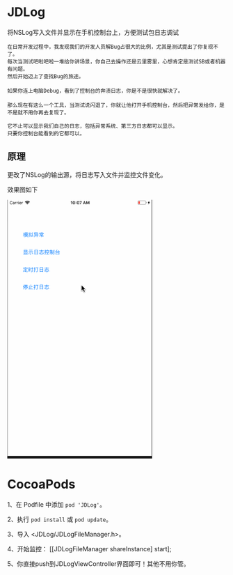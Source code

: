 # JDLog
将NSLog写入文件并显示在手机控制台上，方便测试包日志调试

```
在日常开发过程中，我发现我们的开发人员解Bug占很大的比例，尤其是测试提出了你复现不了。
每次当测试吧啦吧啦一堆给你讲场景，你自己去操作还是云里雾里，心想肯定是测试SB或者机器有问题。
然后开始迈上了查找Bug的旅途。

如果你连上电脑Debug，看到了控制台的奔溃日志，你是不是很快就解决了。

那么现在有这么一个工具，当测试说闪退了，你就让他打开手机控制台，然后把异常发给你，是不是就不用你再去复现了。
```

```
它不止可以显示我们自己的日志，包括异常系统、第三方日志都可以显示。
只要你控制台能看到的它都可以。
```

## 原理
更改了NSLog的输出源，将日志写入文件并监控文件变化。

效果图如下

![](https://github.com/JDongKhan/JDLog/blob/master/demo.gif)




# CocoaPods

1、在 Podfile 中添加 `pod 'JDLog'`。

2、执行 `pod install` 或 `pod update`。

3、导入 \<JDLog/JDLogFileManager.h\>。

4、开始监控： [[JDLogFileManager shareInstance] start];

5、你直接push到JDLogViewController界面即可！其他不用你管。

